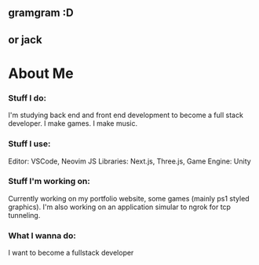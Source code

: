 ## gramgram :D
## or jack  

# About Me

### Stuff I do:
I'm studying back end and front end development to become a full stack developer.
I make games.
I make music.

### Stuff I use:
Editor: VSCode, Neovim
JS Libraries: Next.js, Three.js,
Game Engine: Unity

### Stuff I'm working on:
Currently working on my portfolio website, some games (mainly ps1 styled graphics).
I'm also working on an application simular to ngrok for tcp tunneling.

### What I wanna do:
I want to become a fullstack developer

<!---
GrandmaaCool/GrandmaaCool is a ✨ special ✨ repository because its `README.md` (this file) appears on your GitHub profile.
You can click the Preview link to take a look at your changes.
--->
